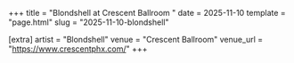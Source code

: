 +++
title = "Blondshell at Crescent Ballroom "
date = 2025-11-10
template = "page.html"
slug = "2025-11-10-blondshell"

[extra]
artist = "Blondshell"
venue = "Crescent Ballroom"
venue_url = "https://www.crescentphx.com/"
+++
